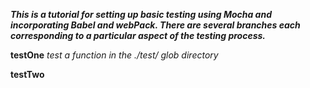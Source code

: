 ***This is a tutorial for setting up basic testing using Mocha and incorporating Babel and webPack. There are several branches each corresponding to a particular aspect of the testing process.***

**testOne**
*test a function in the ./test/ glob directory*

**testTwo**
